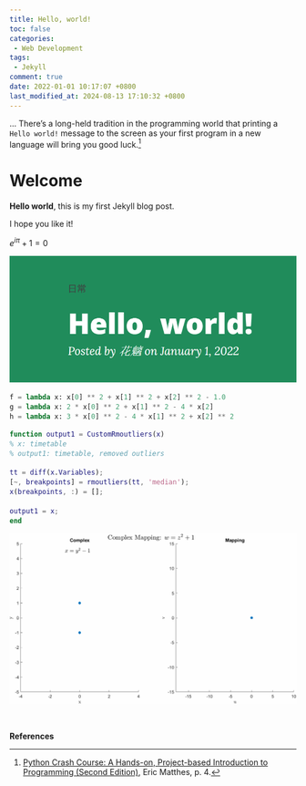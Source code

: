 ```yaml
---
title: Hello, world!
toc: false
categories: 
 - Web Development
tags:
 - Jekyll
comment: true
date: 2022-01-01 10:17:07 +0800
last_modified_at: 2024-08-13 17:10:32 +0800
---
```


<div class="quote--left" markdown="1">

... There’s a long-held tradition in the programming world that printing a `Hello world!` message to the screen as your first program in a new language will bring you good luck.[^1]

</div>

# Welcome

**Hello world**, this is my first Jekyll blog post.

I hope you like it!

$e^{i\pi}+1=0$

![image-20220707190620188](https://github.com/HelloWorld-1017/blog-images/blob/main/migration/imgpersonal/image-20220707190620188.png?raw=true)

```python
f = lambda x: x[0] ** 2 + x[1] ** 2 + x[2] ** 2 - 1.0
g = lambda x: 2 * x[0] ** 2 + x[1] ** 2 - 4 * x[2]
h = lambda x: 3 * x[0] ** 2 - 4 * x[1] ** 2 + x[2] ** 2
```

```matlab
function output1 = CustomRmoutliers(x)
% x: timetable
% output1: timetable, removed outliers

tt = diff(x.Variables);
[~, breakpoints] = rmoutliers(tt, 'median');
x(breakpoints, :) = [];

output1 = x;
end
```

![Mapping](https://github.com/HelloWorld-1017/blog-images/blob/main/migration/imgpersonal/Mapping.gif?raw=true)

<br>

**References**

[^1]: [Python Crash Course: A Hands-on, Project-based Introduction to Programming (Second Edition)](https://khwarizmi.org/wp-content/uploads/2021/04/Eric_Matthes_Python_Crash_Course_A_Hands.pdf), Eric Matthes, p. 4.

